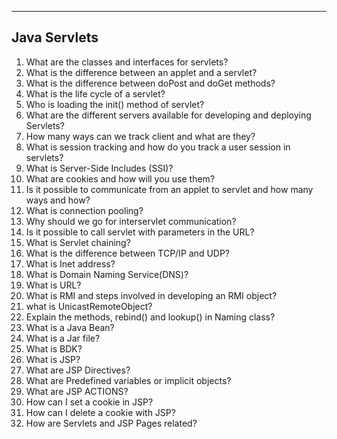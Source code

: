 ------------------------------------------------------------------------------------------
Java Servlets
------------------------------------------------------------------------------------------
1. What are the classes and interfaces for servlets?
2. What is the difference between an applet and a servlet?
3. What is the difference between doPost and doGet methods?
4. What is the life cycle of a servlet?
5. Who is loading the init() method of servlet?
6. What are the different servers available for developing and deploying Servlets?
7. How many ways can we track client and what are they?
8. What is session tracking and how do you track a user session in servlets?
9. What is Server-Side Includes (SSI)?
10. What are cookies and how will you use them?
11. Is it possible to communicate from an applet to servlet and how many ways and how?
12. What is connection pooling?
13. Why should we go for interservlet communication?
14. Is it possible to call servlet with parameters in the URL?
15. What is Servlet chaining?
16. What is the difference between TCP/IP and UDP?
17. What is Inet address?
18. What is Domain Naming Service(DNS)?
19. What is URL?
20. What is RMI and steps involved in developing an RMI object?
21. what is UnicastRemoteObject?
22. Explain the methods, rebind() and lookup() in Naming class?
23. What is a Java Bean?
24. What is a Jar file?
25. What is BDK?
26. What is JSP?
27. What are JSP Directives?
28. What are Predefined variables or implicit objects?
29. What are JSP ACTIONS?
30. How can I set a cookie in JSP?
31. How can I delete a cookie with JSP?
32. How are Servlets and JSP Pages related?
















